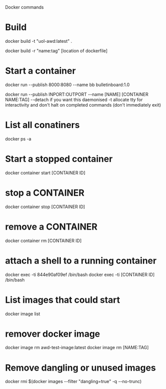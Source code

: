 Docker commands

# Build
docker build -t "uol-awd:latest" .

docker build -r "name:tag" [location of dockerfile]

# Start a container

docker run --publish 8000:8080 --name bb bulletinboard:1.0

docker run --publish INPORT:OUTPORT --name [NAME] [CONTAINER NAME:TAG]
--detach if you want this daemonised
-t allocate tty for interactivity and don't halt on completed commands (don't immediately exit)

# List all conatiners

docker ps -a

# Start a stopped container

docker container start [CONTAINER ID]

# stop a CONTAINER

docker container stop [CONTAINER ID]

# remove a CONTAINER

docker container rm [CONTAINER ID]

# attach a shell to a running container

docker exec -ti 844e90af09ef /bin/bash
docker exec -ti [CONTAINER ID] /bin/bash


# List images that could start
docker image list

# remover docker image
docker image rm awd-test-image:latest
docker image rm [NAME:TAG]

# Remove dangling or unused images
docker rmi $(docker images --filter "dangling=true" -q --no-trunc)
